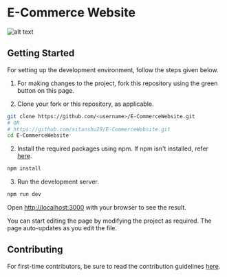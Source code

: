 # E-Commerce Website

![alt text](https://github.com/sitanshu29/E-CommerceWebsite/blob/[branch]/image.jpg?raw=true)


## Getting Started

For setting up the development environment, follow the steps given below.

1. For making changes to the project, fork this repository using the green button on this page.

2. Clone your fork or this repository, as applicable.

```bash
git clone https://github.com/<username>/E-CommerceWebsite.git
# OR
# https://github.com/sitanshu29/E-CommerceWebsite.git
cd E-CommerceWebsite
```

2. Install the required packages using npm. If npm isn't installed, refer [here](https://www.npmjs.com/get-npm).

```bash
npm install
```

3. Run the development server.

```bash
npm run dev
```

Open [http://localhost:3000](http://localhost:3000) with your browser to see the result.

You can start editing the page by modifying the project as required. The page auto-updates as you edit the file.

## Contributing

For first-time contributors, be sure to read the contribution guidelines [here](CONTRIBUTING.md).